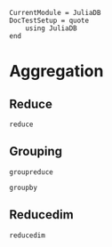 ```@meta
CurrentModule = JuliaDB
DocTestSetup = quote
    using JuliaDB
end
```

# Aggregation

## Reduce

```@docs
reduce
```

## Grouping

```@docs
groupreduce
```

```@docs
groupby
```

## Reducedim

```@docs
reducedim
```
